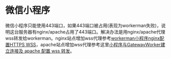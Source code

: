# 微信小程序

微信小程序只能使用443端口，如果443端口被占用(表现为workerman失败)，说明这台服务器有nginx/apache占用了443端口。解决办法是用nginx/apache代理wss转发给workerman。nginx站点增加wss代理参考[workerman小程序nginx配置HTTPS WSS](http://wenda.workerman.net/?/question/1485)，apache站点增加wss代理参考这里[小程序与GatewayWorker建立连接及 apache 配置 wss 转发](http://wenda.workerman.net/?/article/24)。